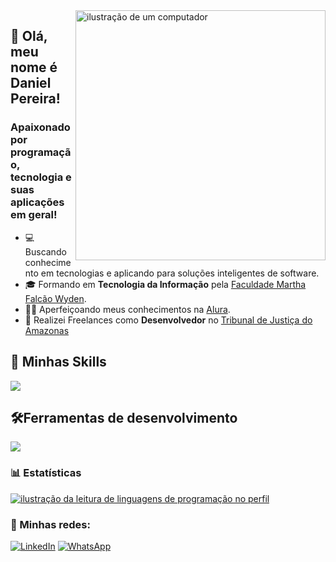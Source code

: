 <img src="https://raw.githubusercontent.com/MicaelliMedeiros/micaellimedeiros/master/image/computer-illustration.png" alt="ilustração de um computador" min-width="400px" max-width="400px" width="400px" align="right">

## 🖖 Olá, meu nome é <strong>Daniel Pereira!</strong>
<h3> Apaixonado por programação, tecnologia e suas aplicações em geral!</h3>

- 💻 Buscando conhecimento em tecnologias e aplicando para soluções inteligentes de software.
- 🎓 Formando em **Tecnologia da Informação** pela <a href="https://www.wyden.com.br/">Faculdade Martha Falcão Wyden</a>.
- 👨‍💻 Aperfeiçoando meus conhecimentos na <a href="https://www.alura.com.br/">Alura</a>.
- 💼 Realizei Freelances como **Desenvolvedor** no <a href="https://www.tjam.jus.br/">Tribunal de Justiça do Amazonas</a>

## 🚀 Minhas Skills

<p align="left">
  <a href="https://skillicons.dev">
    <img src="https://skillicons.dev/icons?i=html,css,js,vue,bootstrap,nodejs,ts,express,py,java,flutter," />
  </a>
</p>

## 🛠️Ferramentas de desenvolvimento

<p align="left">
  <a href="https://skillicons.dev">
    <img src="https://skillicons.dev/icons?i=vscode,androidstudio,kubernetes,docker,figma,git,postman," />
  </a>
</p>

### 📊 Estatísticas

<a href="https://github.com/felipealvescr" title="ilustração do mapeamento de linguagens">
  <img align="center" src="https://github-readme-stats.vercel.app/api/top-langs/?username=santosdp&theme=dracula&hide_langs_below=1" alt="ilustração da leitura de linguagens de programação no perfil"/>
</a>

<br>

### 📱 Minhas redes:

<p align="left">
  <a href="https://www.linkedin.com/in/santosd-pereira" title="LinkedIn">
  <img src="https://img.shields.io/badge/-Linkedin-0e76a8?style=flat-square&logo=Linkedin&logoColor=white&link=/" alt="LinkedIn"/></a>

  <a href="https://wa.me/5592982855481" title="WhatsApp">
  <img src="https://img.shields.io/badge/-WhatsApp-25d366?style=flat-square&labelColor=25d366&logo=whatsapp&logoColor=white&link=" alt="WhatsApp"/></a>
</p>
